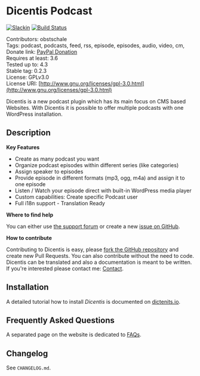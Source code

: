 # Dicentis Podcast

[![Slackin](http://slack.dicentis.io/badge.svg)](http://slack.dicentis.io)
[![Build Status](https://travis-ci.org/Dicentis/dicentis.svg?branch=master)](https://travis-ci.org/Dicentis/dicentis)

Contributors: obstschale  
Tags: podcast, podcasts, feed, rss, episode, episodes, audio, video, cm,  
Donate link: [PayPal Donation](http://bit.ly/hhb-paypal)  
Requires at least: 3.6  
Tested up to: 4.3  
Stable tag: 0.2.3  
License: GPLv3.0  
License URI: [http://www.gnu.org/licenses/gpl-3.0.html](http://www.gnu.org/licenses/gpl-3.0.html)

Dicentis is a new podcast plugin which has its main focus on CMS based Websites. With Dicentis it is possible to offer multiple podcasts with one WordPress installation.

## Description

**Key Features**

- Create as many podcast you want
- Organize podcast episodes within different series (like categories)
- Assign speaker to episodes
- Provide episode in different formats (mp3, ogg, m4a) and assign it to one episode
- Listen / Watch your episode direct with built-in WordPress media player
- Custom capabilities: Create specific Podcast user
- Full i18n support - Translation Ready

**Where to find help**

You can either use [the support forum](https://wordpress.org/support/plugin/dicentis-podcast) or create a new [issue on GitHub](https://github.com/Dicentis/dicentis/issues).

**How to contribute**

Contributing to Dicentis is easy, please [fork the GitHub repository](https://github.com/dicentis/dicentis) and create new Pull Requests. You can also contribute without the need to code. Dicentis can be translated and also a documentation is meant to be written. If you're interested please contact me: [Contact](http://dicentis.io/contact/).


## Installation
A detailed tutorial how to install _Dicentis_ is documented on [dictenits.io](http://dicentis.io/docs/install-dicentis).

## Frequently Asked Questions
A separated page on the website is dedicated to [FAQs](http://dicentis.io/faq).

## Changelog
See `CHANGELOG.md`.
